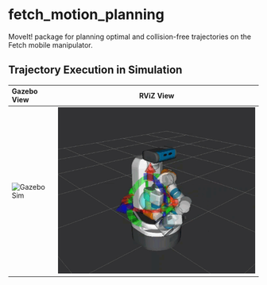# fetch_motion_planning
MoveIt! package for planning optimal and collision-free trajectories on the Fetch mobile manipulator.

## Trajectory Execution in Simulation
| Gazebo View      | RViZ View |
| :---        |    :----:   |
| ![Gazebo Sim](./img/sim_view.gif)      | ![RViZ View](./img/moveit_rviz_view.gif)       |

 
